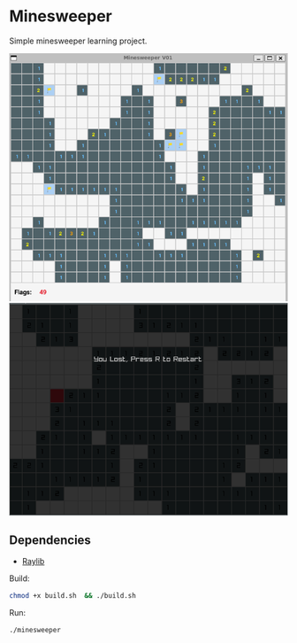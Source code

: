 # Minesweeper

Simple minesweeper learning project.

<img src="./assets/mnsweeper.png" width="600" alt="Minesweeper Image 3">
<img src="./assets/2023-12-24-212406_798x607_scrot.png" width="600" alt="Minesweeper Image 2">

## Dependencies

- [Raylib](https://www.raylib.com/)



Build:
```bash
chmod +x build.sh  && ./build.sh
```

Run:

```bash
./minesweeper
```

